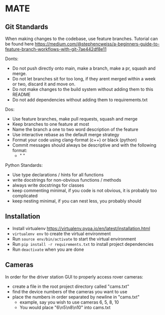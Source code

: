 # MATE

## Git Standards
When making changes to the codebase, use feature branches. Tutorial can be found here https://medium.com/@stephencweiss/a-beginners-guide-to-feature-branch-workflows-with-git-7ae442df8e11

Donts:
- Do not push directly onto main, make a branch, make a pr, squash and merge.
- Do not let branches sit for too long, if they arent merged within a week or two, discard it and move on.
- Do not make changes to the build system without adding them to this README
- Do not add dependencies without adding them to requirements.txt

Dos:
- Use feature branches, make pull requests, squash and merge
- Keep branches to one feature at most
- Name the branch a one to two word description of the feature
- Use interactive rebase as the default merge strategy
- Format your code using clang-format (c++) or black (python)
- Commit messages should always be descriptive and with the following format:
    - "<Imperative Verb> <description of change>"

Python Standards:
- Use type declarations / hints for all functions
- write docstrings for non-obvious functions / methods
- always write docstrings for classes
- keep commenting minimal, if you code is not obvious, it is probably too complicated
- keep nesting minimal, if you can nest less, you probably should

## Installation
- Install virtualenv https://virtualenv.pypa.io/en/latest/installation.html
- `virtualenv env` to create the virtual environment
- Run `source env/bin/activate` to start the virtual environment
- Run `pip install -r requirements.txt` to install project dependencies
- Run `deactivate` when you are done


## Cameras
In order for the driver station GUI to properly access rover cameras:
- create a file in the root project directory called "cams.txt"
- find the device numbers of the cameras you want to use
- place the numbers in order separated by newline in "cams.txt"
    - example, say you wish to use cameras 6, 5, 8, 10
    - You would place "6\n5\n8\n10" into cams.txt
